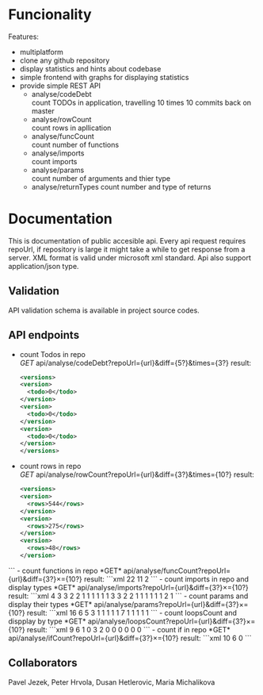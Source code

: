 # Funcionality
Features: 
- multiplatform
- clone any github repository
- display statistics and hints about codebase
- simple frontend with graphs for displaying statistics
- provide simple REST API
  - analyse/codeDebt  
   count TODOs in application, travelling 10 times 10 commits back on master
  - analyse/rowCount  
   count rows in apllication
  - analyse/funcCount  
   count number of functions
  - analyse/imports  
   count imports
  - analyse/params  
   count number of arguments and thier type
  - analyse/returnTypes
   count number and type of returns

# Documentation
This is documentation of public accesible api. Every api request requires repoUrl, if repository is large it might take a while to get response from a server. XML format is valid under microsoft xml standard. Api also support application/json type.

## Validation
API validation schema is available in project source codes.

## API endpoints

- count Todos in repo  
  *GET* api/analyse/codeDebt?repoUrl={url}&diff={5?}&times={3?}
  result:  
  ```xml
  <versions>
  <version>
    <todo>0</todo>
  </version>
  <version>
    <todo>0</todo>
  </version>
  <version>
    <todo>0</todo>
  </version>
  </versions>
  ```
- count rows in repo  
  *GET* api/analyse/rowCount?repoUrl={url}&diff={3?}&times={10?}
  result:  
  ```xml
  <versions>
  <version>
    <rows>544</rows>
  </version>
  <version>
    <rows>275</rows>
  </version>
  <version>
    <rows>48</rows>
  </version>
</versions>
  ```
- count functions in repo  
  *GET* api/analyse/funcCount?repoUrl={url}&diff={3?}&times={10?}
  result:  
  ```xml
  <versions>
  <version>
    <function>22</function>
  </version>
  <version>
    <function>11</function>
  </version>
  <version>
    <function>2</function>
  </version>
</versions>
  ```
- count imports in repo and display types  
  *GET* api/analyse/imports?repoUrl={url}&diff={3?}&times={10?}
  result:  
  ```xml
<versions>
  <version>
    <import name="System">4</import>
    <import name="System.Collections.Generic">3</import>
    <import name="System.Web.Http">3</import>
    <import name="System.Linq">2</import>
    <import name="System.IO">2</import>
    <import name="System.Web.Http.Cors">1</import>
    <import name="System.Xml">1</import>
    <import name="System.Diagnostics">1</import>
    <import name="System.Web.Routing">1</import>
    <import name="System.Web">1</import>
    <import name="System.Xml.XPath">1</import>
  </version>
  <version>
    <import name="System">3</import>
    <import name="System.Web.Http">3</import>
    <import name="System.IO">2</import>
    <import name="System.Collections.Generic">2</import>
    <import name="System.Linq">1</import>
    <import name="System.Web.Http.Cors">1</import>
    <import name="System.Xml">1</import>
    <import name="System.Web.Routing">1</import>
    <import name="System.Web">1</import>
    <import name="System.Diagnostics">1</import>
  </version>
  <version>
    <import name="System.Web.Http">2</import>
    <import name="System.Web">1</import>
  </version>
</versions>
  ```
- count params and display their types  
  *GET* api/analyse/params?repoUrl={url}&diff={3?}&times={10?}
  result:  
  ```xml
<versions>
  <version>
    <arguments type="string">16</arguments>
    <arguments type="uint">6</arguments>
    <arguments type="int">5</arguments>
    <arguments type="ArgumentException">3</arguments>
    <arguments type="Object">1</arguments>
    <arguments type="XPathNavigator">1</arguments>
    <arguments type="HttpConfiguration">1</arguments>
    <arguments type="EventArgs">1</arguments>
    <arguments type="XmlNode">1</arguments>
  </version>
  <version>
    <arguments type="string">7</arguments>
    <arguments type="Object">1</arguments>
    <arguments type="EventArgs">1</arguments>
    <arguments type="HttpConfiguration">1</arguments>
    <arguments type="uint">1</arguments>
  </version>
  <version>
    <arguments type="HttpConfiguration">1</arguments>
  </version>
</versions>
  ```
- count loopsCount and dispplay by type  
  *GET* api/analyse/loopsCount?repoUrl={url}&diff={3?}&times={10?}
  result:  
  ```xml
<versions>
  <version>
    <loop type="for">9</loop>
    <loop type="foreach">6</loop>
    <loop type="while">1</loop>
    <loop type="do">0</loop>
  </version>
  <version>
    <loop type="foreach">3</loop>
    <loop type="for">2</loop>
    <loop type="while">0</loop>
    <loop type="do">0</loop>
  </version>
  <version>
    <loop type="for">0</loop>
    <loop type="foreach">0</loop>
    <loop type="while">0</loop>
    <loop type="do">0</loop>
  </version>
</versions>
  ```
- count if in repo
  *GET* api/analyse/ifCount?repoUrl={url}&diff={3?}&times={10?}
  result:  
  ```xml
<versions>
  <version>
    <if>10</if>
  </version>
  <version>
    <if>6</if>
  </version>
  <version>
    <if>0</if>
  </version>
</versions>
  ```

## Collaborators
Pavel Jezek, Peter Hrvola, Dusan Hetlerovic, Maria Michalikova
